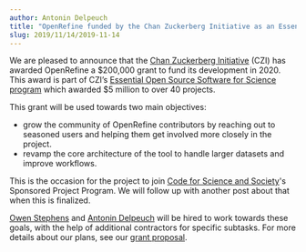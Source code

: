 ```yaml
---
author: Antonin Delpeuch
title: "OpenRefine funded by the Chan Zuckerberg Initiative as an Essential Open Source Software for Science"
slug: 2019/11/14/2019-11-14
---
```


We are pleased to announce that the [Chan Zuckerberg Initiative](https://chanzuckerberg.com) (CZI) has awarded OpenRefine a $200,000 grant to fund its development in 2020.
This award is part of CZI’s [Essential Open Source Software for Science program](https://chanzuckerberg.com/eoss/proposals) which awarded $5 million to over 40 projects.

This grant will be used towards two main objectives:
- grow the community of OpenRefine contributors by reaching out to seasoned users and helping them get involved more closely in the project.
- revamp the core architecture of the tool to handle larger datasets and improve workflows.

This is the occasion for the project to join [Code for Science and Society](https://codeforscience.org/)'s Sponsored Project Program. We will follow up with another post about that when this is finalized.

[Owen Stephens](http://www.meanboyfriend.com/overdue_ideas/) and [Antonin Delpeuch](http://antonin.delpeuch.eu/) will be hired to work towards these goals, with the help of additional contractors for specific subtasks.
For more details about our plans, see our [grant proposal](/uploads/czi-eoss-proposal.pdf).


